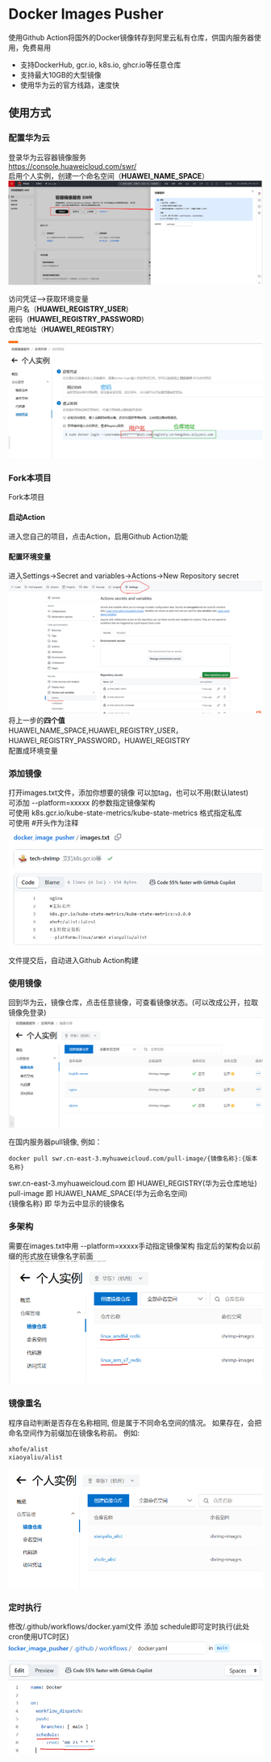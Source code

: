 # Docker Images Pusher

使用Github Action将国外的Docker镜像转存到阿里云私有仓库，供国内服务器使用，免费易用<br>
- 支持DockerHub, gcr.io, k8s.io, ghcr.io等任意仓库<br>
- 支持最大10GB的大型镜像<br>
- 使用华为云的官方线路，速度快<br>


## 使用方式


### 配置华为云
登录华为云容器镜像服务<br>
https://console.huaweicloud.com/swr/<br>
启用个人实例，创建一个命名空间（**HUAWEI_NAME_SPACE**）
![](/doc/NAMESPACE.png)

访问凭证–>获取环境变量<br>
用户名（**HUAWEI_REGISTRY_USER**)<br>
密码（**HUAWEI_REGISTRY_PASSWORD**)<br>
仓库地址（**HUAWEI_REGISTRY**）<br>

![](/doc/用户名密码.png)


### Fork本项目
Fork本项目<br>
#### 启动Action
进入您自己的项目，点击Action，启用Github Action功能<br>
#### 配置环境变量
进入Settings->Secret and variables->Actions->New Repository secret
![](doc/配置环境变量.png)
将上一步的**四个值**<br>
HUAWEI_NAME_SPACE,HUAWEI_REGISTRY_USER，HUAWEI_REGISTRY_PASSWORD，HUAWEI_REGISTRY<br>
配置成环境变量

### 添加镜像
打开images.txt文件，添加你想要的镜像 
可以加tag，也可以不用(默认latest)<br>
可添加 --platform=xxxxx 的参数指定镜像架构<br>
可使用 k8s.gcr.io/kube-state-metrics/kube-state-metrics 格式指定私库<br>
可使用 #开头作为注释<br>
![](doc/images.png)
文件提交后，自动进入Github Action构建

### 使用镜像
回到华为云，镜像仓库，点击任意镜像，可查看镜像状态。(可以改成公开，拉取镜像免登录)
![](doc/开始使用.png)

在国内服务器pull镜像, 例如：<br>
```
docker pull swr.cn-east-3.myhuaweicloud.com/pull-image/{镜像名称}:{版本名称}
```
swr.cn-east-3.myhuaweicloud.com 即 HUAWEI_REGISTRY(华为云仓库地址)<br>
pull-image 即 HUAWEI_NAME_SPACE(华为云命名空间)<br>
{镜像名称} 即 华为云中显示的镜像名<br>

### 多架构
需要在images.txt中用 --platform=xxxxx手动指定镜像架构
指定后的架构会以前缀的形式放在镜像名字前面
![](doc/多架构.png)

### 镜像重名
程序自动判断是否存在名称相同, 但是属于不同命名空间的情况。
如果存在，会把命名空间作为前缀加在镜像名称前。
例如:
```
xhofe/alist
xiaoyaliu/alist
```
![](doc/镜像重名.png)

### 定时执行
修改/.github/workflows/docker.yaml文件
添加 schedule即可定时执行(此处cron使用UTC时区)
![](doc/定时执行.png)
